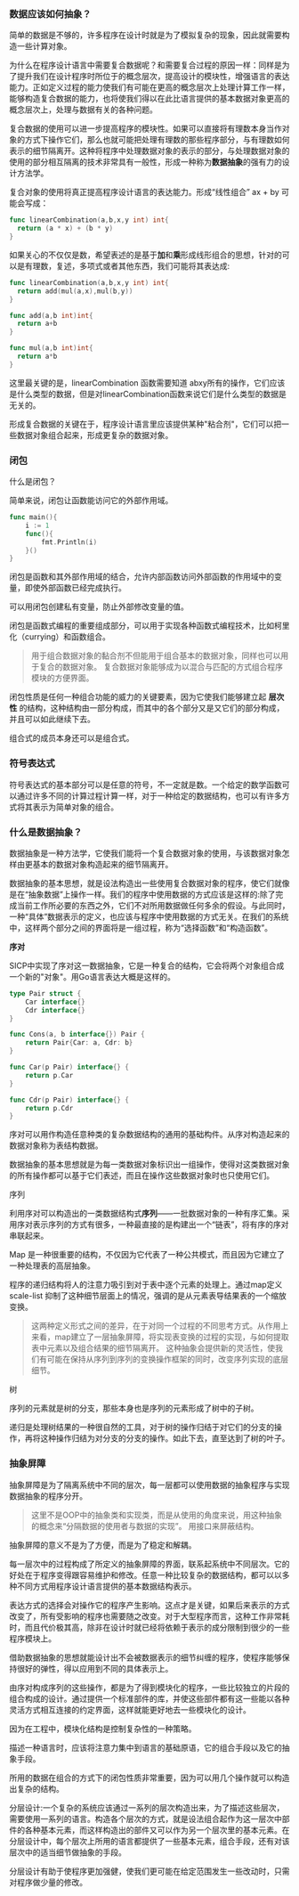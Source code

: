 ### 数据应该如何抽象？

简单的数据是不够的，许多程序在设计时就是为了模拟复杂的现象，因此就需要构造一些计算对象。

为什么在程序设计语言中需要复合数据呢？和需要复合过程的原因一样：同样是为了提升我们在设计程序时所位于的概念层次，提高设计的模块性，增强语言的表达能力。正如定义过程的能力使我们有可能在更高的概念层次上处理计算工作一样，能够构造复合数据的能力，也将使我们得以在此比语言提供的基本数据对象更高的概念层次上，处理与数据有关的各种问题。

复合数据的使用可以进一步提高程序的模块性。如果可以直接将有理数本身当作对象的方式下操作它们，那么也就可能把处理有理数的那些程序部分，与有理数如何表示的细节隔离开。这种将程序中处理数据对象的表示的部分，与处理数据对象的使用的部分相互隔离的技术非常具有一般性，形成一种称为**数据抽象**的强有力的设计方法学。

复合对象的使用将真正提高程序设计语言的表达能力。形成“线性组合” ax + by 可能会写成：

```go
func linearCombination(a,b,x,y int) int{
  return (a * x) + (b * y) 
}
```

如果关心的不仅仅是数，希望表述的是基于**加**和**乘**形成线形组合的思想，针对的可以是有理数，复述，多项式或者其他东西，我们可能将其表达成:

```go
func linearCombination(a,b,x,y int) int{
  return add(mul(a,x),mul(b,y))
}

func add(a,b int)int{
  return a+b
}

func mul(a,b int)int{
  return a*b
}
```

这里最关键的是，linearCombination 函数需要知道 abxy所有的操作，它们应该是什么类型的数据，但是对linearCombination函数来说它们是什么类型的数据是无关的。

形成复合数据的关键在于，程序设计语言里应该提供某种"粘合剂"，它们可以把一些数据对象组合起来，形成更复杂的数据对象。



### 闭包

什么是闭包？

简单来说，闭包让函数能访问它的外部作用域。

```go
func main(){
	i := 1
	func(){
		fmt.Println(i)
	}()
}
```

闭包是函数和其外部作用域的结合，允许内部函数访问外部函数的作用域中的变量，即使外部函数已经完成执行。

可以用闭包创建私有变量，防止外部修改变量的值。

闭包是函数式编程的重要组成部分，可以用于实现各种函数式编程技术，比如柯里化（currying）和函数组合。

> 用于组合数据对象的黏合剂不但能用于组合基本的数据对象，同样也可以用于复合的数据对象。
> 复合数据对象能够成为以混合与匹配的方式组合程序模块的方便界面。

闭包性质是任何一种组合功能的威力的关键要素，因为它使我们能够建立起 **层次性** 的结构，这种结构由一部分构成，而其中的各个部分又是又它们的部分构成，并且可以如此继续下去。

组合式的成员本身还可以是组合式。



### 符号表达式

符号表达式的基本部分可以是任意的符号，不一定就是数。一个给定的数学函数可以通过许多不同的计算过程计算一样，对于一种给定的数据结构，也可以有许多方式将其表示为简单对象的组合。



### 什么是数据抽象？

数据抽象是一种方法学，它使我们能将一个复合数据对象的使用，与该数据对象怎样由更基本的数据对象构造起来的细节隔离开。

数据抽象的基本思想，就是设法构造出一些使用复合数据对象的程序，使它们就像是在“抽象数据”上操作一样。我们的程序中使用数据的方式应该是这样的:除了完成当前工作所必要的东西之外，它们不对所用数据做任何多余的假设。与此同时，一种“具体”数据表示的定义，也应该与程序中使用数据的方式无关。在我们的系统中，这样两个部分之间的界面将是一组过程，称为“选择函数”和“构造函数”。



**序对**

SICP中实现了序对这一数据抽象，它是一种复合的结构，它会将两个对象组合成一个新的"对象"。用Go语言表达大概是这样的。

```go
type Pair struct {
    Car interface{}
    Cdr interface{}
}

func Cons(a, b interface{}) Pair {
    return Pair{Car: a, Cdr: b}
}

func Car(p Pair) interface{} {
    return p.Car
}

func Cdr(p Pair) interface{} {
    return p.Cdr
}
```

序对可以用作构造任意种类的复杂数据结构的通用的基础构件。从序对构造起来的数据对象称为表结构数据。

数据抽象的基本思想就是为每一类数据对象标识出一组操作，使得对这类数据对象的所有操作都可以基于它们表述，而且在操作这些数据对象时也只使用它们。



序列

利用序对可以构造出的一类数据结构式**序列**——一批数据对象的一种有序汇集。采用序对表示序列的方式有很多，一种最直接的是构建出一个“链表”，将有序的序对串联起来。



Map 是一种很重要的结构，不仅因为它代表了一种公共模式，而且因为它建立了一种处理表的高层抽象。

程序的递归结构将人的注意力吸引到对于表中逐个元素的处理上。通过map定义scale-list 抑制了这种细节层面上的情况，强调的是从元素表导结果表的一个缩放变换。

> 这两种定义形式之间的差异，在于对同一个过程的不同思考方式。从作用上来看，map建立了一层抽象屏障，将实现表变换的过程的实现，与如何提取表中元素以及组合结果的细节隔离开。
> 这种抽象会提供新的灵活性，使我们有可能在保持从序列到序列的变换操作框架的同时，改变序列实现的底层细节。



树

序列的元素就是树的分支，那些本身也是序列的元素形成了树中的子树。

递归是处理树结果的一种很自然的工具，对于树的操作归结于对它们的分支的操作，再将这种操作归结为对分支的分支的操作。如此下去，直至达到了树的叶子。



### 抽象屏障

抽象屏障是为了隔离系统中不同的层次，每一层都可以使用数据的抽象程序与实现数据抽象的程序分开。

> 这里不是OOP中的抽象类和实现类，而是从使用的角度来说，用这种抽象的概念来“分隔数据的使用者与数据的实现”。
> 用接口来屏蔽结构。

抽象屏障的意义不是为了方便，而是为了稳定和解耦。

每一层次中的过程构成了所定义的抽象屏障的界面，联系起系统中不同层次。它的好处在于程序变得跟容易维护和修改。任意一种比较复杂的数据结构，都可以以多种不同方式用程序设计语言提供的基本数据结构表示。

表达方式的选择会对操作它的程序产生影响。这点才是关键，如果后来表示的方式改变了，所有受影响的程序也需要随之改变。对于大型程序而言，这种工作非常耗时，而且代价极其高，除非在设计时就已经将依赖于表示的成分限制到很少的一些程序模块上。



借助数据抽象的思想就能设计出不会被数据表示的细节纠缠的程序，使程序能够保持很好的弹性，得以应用到不同的具体表示上。





由序对构成序列的这些操作，都是为了得到模块化的程序，一些比较独立的片段的组合构成的设计。通过提供一个标准部件的库，并使这些部件都有这一些能以各种灵活方式相互连接的约定界面，这样就能更好地去一些模块化的设计。

因为在工程中，模块化结构是控制复杂性的一种策略。



描述一种语言时，应该将注意力集中到语言的基础原语，它的组合手段以及它的抽象手段。



所用的数据在组合的方式下的闭包性质非常重要，因为可以用几个操作就可以构造出复杂的结构。



分层设计:一个复杂的系统应该通过一系列的层次构造出来，为了描述这些层次，需要使用一系列的语言。构造各个层次的方式，就是设法组合起作为这一层次中部件的各种基本元素，而这样构造出的部件又可以作为另一个层次里的基本元素。在分层设计中，每个层次上所用的语言都提供了一些基本元素，组合手段，还有对该层次中的适当细节做抽象的手段。

分层设计有助于使程序更加强健，使我们更可能在给定范围发生一些改动时，只需对程序做少量的修改。














